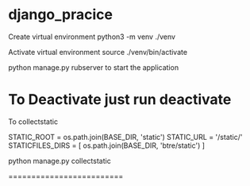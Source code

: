 # django_pracice

Create virtual environment
python3 -m venv ./venv

Activate virtual environment
source ./venv/bin/activate

python manage.py rubserver to start the application

To Deactivate just run
deactivate
====================

To collectstatic

STATIC_ROOT = os.path.join(BASE_DIR, 'static')
STATIC_URL = '/static/'
STATICFILES_DIRS = [
    os.path.join(BASE_DIR, 'btre/static')
]

python manage.py collectstatic

=========================
